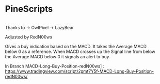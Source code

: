 # PineScripts
<br>
Thanks to
-> OwlPixel
-> LazyBear

Adjusted by RedN00ws

Gives a buy indication based on the MACD.
It takes the Average MACD below 0 as a reference.
When MACD crosses up the Signal line from below the Average MACD below 0 it signals an alert to buy.

In Branch MACD-Long-Buy-Position-redN00ws] : https://www.tradingview.com/script/2pmt7Y5f-MACD-Long-Buy-Position-redN00ws/
